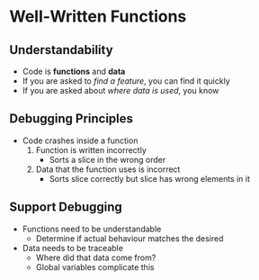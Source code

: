 # Well-Written Functions

## Understandability
- Code is **functions** and **data**
- If you are asked to *find a feature*, you can find it quickly
- If you are asked about *where data is used*, you know

## Debugging Principles
- Code crashes inside a function
    1. Function is written incorrectly
        - Sorts a slice in the wrong order
    2. Data that the function uses is incorrect
        - Sorts slice correctly but slice has wrong elements in it

## Support Debugging
- Functions need to be understandable
    - Determine if actual behaviour matches the desired
- Data needs to be traceable
    - Where did that data come from?
    - Global variables complicate this